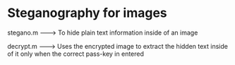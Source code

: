 # Steganography for images

stegano.m --->
To hide plain text information inside of an image

decrypt.m --->
Uses the encrypted image to extract the hidden text inside of it only when the correct pass-key in entered
